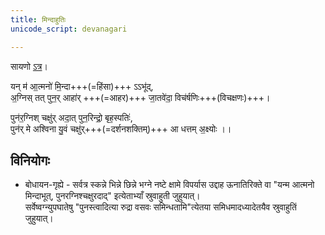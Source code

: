 ```yaml
---
title: मिन्दाहुतिः
unicode_script: devanagari

---
```


सायणो [ऽत्र](https://archive.org/stream/Anandashram_Samskrita_Granthavali_Anandashram_Sanskrit_Series/ASS_042_Krishna_Yajurvediya_Taittiriya_Samhita_Part_5_-_Kasinath_Sastri_Agase_1946#page/n187/mode/2up)।

यन् म॑ आ॒त्मनो॑ मि॒न्दा+++(=हिंसा)+++ ऽऽभू॑द्,  
अ॒ग्निस् तत् पुन॒र् आहा॑र् +++(=आहर)+++ जा॒तवे॑दा॒ विच॑र्षणिः+++(विचक्षणः)+++।  

पुन॑र॒ग्निश् चक्षु॑र् अदा॒त् पुन॒रिन्द्रो॒ बृह॒स्पतिः॑,  
पुन॑र् मे अश्विना यु॒वं चक्षु॑र्+++(=दर्शनशक्तिम्)+++ आ धत्तम् अ॒क्ष्योः ।।


## विनियोगः
- बोधायन-गृह्ये - सर्वत्र स्कन्ने भिन्ने छिन्ने भग्ने नष्टे क्षामे विपर्यास उद्दाह ऊनातिरिक्ते वा "यन्म आत्मनो मिन्दाभूत्, पुनरग्निश्चक्षुरदाद्" इत्येताभ्याँ स्रुवाहुती जुहुयात्।  
 सर्वेष्वग्न्युपघातेषु "पुनस्त्वादित्या रुद्रा वसवः समिन्धतामि"त्येतया समिधमादध्यादेतयैव स्रुवाहुतिं जुहुयात्।
